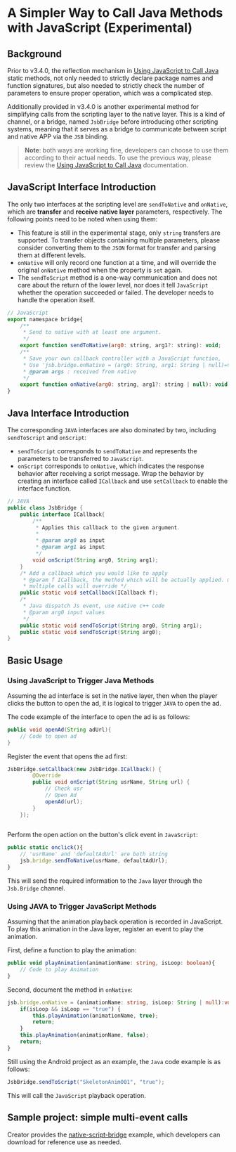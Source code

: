 # A Simpler Way to Call Java Methods with JavaScript (Experimental)

## Background

Prior to v3.4.0, the reflection mechanism in [Using JavaScript to Call Java](./java-reflection.md) static methods, not only needed to strictly declare package names and function signatures, but also needed to strictly check the number of parameters to ensure proper operation, which was a complicated step.

Additionally provided in v3.4.0 is another experimental method for simplifying calls from the scripting layer to the native layer. This is a kind of channel, or a bridge, named `JsbBridge` before introducing other scripting systems, meaning that it serves as a bridge to communicate between script and native APP via the `JSB` binding.

> **Note**: both ways are working fine, developers can choose to use them according to their actual needs. To use the previous way, please review the [Using JavaScript to Call Java](./java-reflection.md) documentation.

## JavaScript Interface Introduction

The only two interfaces at the scripting level are `sendToNative` and `onNative`, which are **transfer** and **receive native layer** parameters, respectively. The following points need to be noted when using them:

- This feature is still in the experimental stage, only `string` transfers are supported. To transfer objects containing multiple parameters, please consider converting them to the `JSON` format for transfer and parsing them at different levels.
- `onNative` will only record one function at a time, and will override the original `onNative` method when the property is `set` again.
- The `sendToScript` method is a one-way communication and does not care about the return of the lower level, nor does it tell `JavaScript` whether the operation succeeded or failed. The developer needs to handle the operation itself.

```js
// JavaScript
export namespace bridge{
    /**
     * Send to native with at least one argument.
     */
    export function sendToNative(arg0: string, arg1?: string): void;
    /**
     * Save your own callback controller with a JavaScript function,
     * Use 'jsb.bridge.onNative = (arg0: String, arg1: String | null)=>{...}'
     * @param args : received from native
     */
    export function onNative(arg0: string, arg1?: string | null): void;
}
```

## Java Interface Introduction

The corresponding `JAVA` interfaces are also dominated by two, including `sendToScript` and `onScript`:

- `sendToScript` corresponds to `sendToNative` and represents the parameters to be transferred to `JavaScript`.
- `onScript` corresponds to `onNative`, which indicates the response behavior after receiving a script message. Wrap the behavior by creating an interface called `ICallback` and use `setCallback` to enable the interface function.

```JAVA
// JAVA
public class JsbBridge {
    public interface ICallback{
        /**
         * Applies this callback to the given argument.
         *
         * @param arg0 as input
         * @param arg1 as input
         */
        void onScript(String arg0, String arg1);
    }
    /* Add a callback which you would like to apply
     * @param f ICallback, the method which will be actually applied. multiple calls will override
     * multiple calls will override */
    public static void setCallback(ICallback f);
    /*
     * Java dispatch Js event, use native c++ code
     * @param arg0 input values
     */
    public static void sendToScript(String arg0, String arg1);
    public static void sendToScript(String arg0);
}
```

## Basic Usage

### Using JavaScript to Trigger Java Methods

Assuming the ad interface is set in the native layer, then when the player clicks the button to open the ad, it is logical to trigger `JAVA` to open the ad.

The code example of the interface to open the ad is as follows:

```JAVA
public void openAd(String adUrl){
    // Code to open ad
}
```

Register the event that opens the ad first:

```JAVA
JsbBridge.setCallback(new JsbBridge.ICallback() {
        @Override
        public void onScript(String usrName, String url) {
            // Check usr
            // Open Ad
            openAd(url);
        }
    });
    
```

Perform the open action on the button's click event in `JavaScript`:

```ts
public static onclick(){
    // 'usrName' and 'defaultAdUrl' are both string
    jsb.bridge.sendToNative(usrName, defaultAdUrl);
} 
```

This will send the required information to the `Java` layer through the `Jsb.Bridge` channel.

### Using JAVA to Trigger JavaScript Methods

Assuming that the animation playback operation is recorded in JavaScript. To play this animation in the Java layer, register an event to play the animation.

First, define a function to play the animation:

```ts
public void playAnimation(animationName: string, isLoop: boolean){
    // Code to play Animation
}
```

Second, document the method in `onNative`:

```ts
jsb.bridge.onNative = (animationName: string, isLoop: String | null):void=>{
    if(isLoop && isLoop == "true") {
        this.playAnimation(animationName, true);
        return;
    }
    this.playAnimation(animationName, false);
    return;
}
```

Still using the Android project as an example, the `Java` code example is as follows:

```JAVA
JsbBridge.sendToScript("SkeletonAnim001", "true");
```

This will call the `JavaScript` playback operation.

## Sample project: simple multi-event calls

Creator provides the [native-script-bridge](https://github.com/cocos/cocos-example-projects/tree/v3.4/native-script-bridge) example, which developers can download for reference use as needed.

